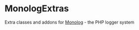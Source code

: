 # MonologExtras
Extra classes and addons for [Monolog](https://github.com/Seldaek/monolog) - the PHP logger system
